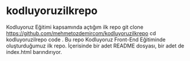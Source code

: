 # kodluyoruzilkrepo
Kodluyoruz Eğitimi kapsamında açtığım ilk repo
git clone https://github.com/mehmetozdemircom/kodluyoruzilkrepo
cd kodluyoruzilrepo
code .
Bu repo Kodluyoruz Front-End Eğitiminde oluşturduğumuz ilk repo. İçerisinde bir adet README dosyası, bir adet de index.html barındırıyor.

